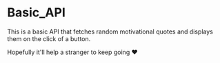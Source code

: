 # Basic_API

This is a basic API that fetches random motivational quotes and displays them on the click of a button.

Hopefully it'll help a stranger to keep going ❤
